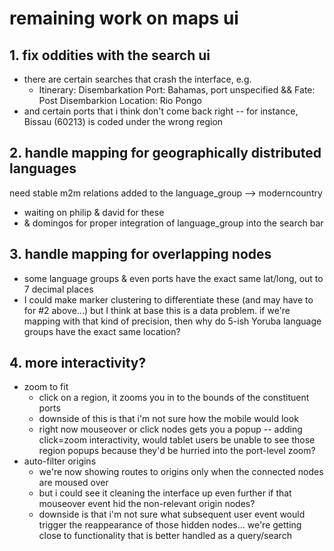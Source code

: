 # remaining work on maps ui

## 1. fix oddities with the search ui

* there are certain searches that crash the interface, e.g.
	* Itinerary: Disembarkation Port: Bahamas, port unspecified && Fate: Post Disembarkion Location: Rio Pongo
* and certain ports that i think don't come back right -- for instance, Bissau (60213) is coded under the wrong region

## 2. handle mapping for geographically distributed languages

need stable m2m relations added to the language_group --> moderncountry

* waiting on philip & david for these
* & domingos for proper integration of language_group into the search bar

## 3. handle mapping for overlapping nodes

* some language groups & even ports have the exact same lat/long, out to 7 decimal places
* I could make marker clustering to differentiate these (and may have to for #2 above...) but I think at base this is a data problem. if we're mapping with that kind of precision, then why do 5-ish Yoruba language groups have the exact same location?

## 4. more interactivity?

* zoom to fit
	* click on a region, it zooms you in to the bounds of the constituent ports
	* downside of this is that i'm not sure how the mobile would look
	* right now mouseover or click nodes gets you a popup -- adding click=zoom interactivity, would tablet users be unable to see those region popups because they'd be hurried into the port-level zoom?
* auto-filter origins
	* we're now showing routes to origins only when the connected nodes are moused over
	* but i could see it cleaning the interface up even further if that mouseover event hid the non-relevant origin nodes?
	* downside is that i'm not sure what subsequent user event would trigger the reappearance of those hidden nodes... we're getting close to functionality that is better handled as a query/search